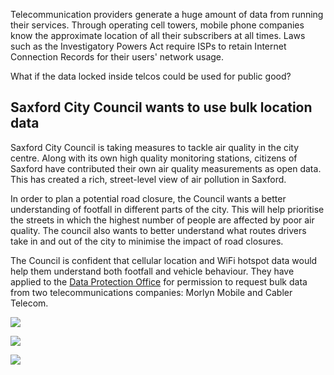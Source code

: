 Telecommunication providers generate a huge amount of data from running their services. Through operating cell towers, mobile phone companies know the approximate location of all their subscribers at all times. Laws such as the Investigatory Powers Act require ISPs to retain Internet Connection Records for their users' network usage.

What if the data locked inside telcos could be used for public good?


## Saxford City Council wants to use bulk location data

Saxford City Council is taking measures to tackle air quality in the city centre. Along with its own high quality monitoring stations, citizens of Saxford have contributed their own air quality measurements as open data.  This has created a rich, street-level view of air pollution in Saxford.

In order to plan a potential road closure, the Council wants a better understanding of footfall in different parts of the city. This will help prioritise the streets in which the highest number of people are affected by poor air quality. The council also wants to better understand what routes drivers take in and out of the city to minimise the impact of road closures.

The Council is confident that cellular location and WiFi hotspot data would help them understand both footfall and vehicle behaviour. They have applied to the <span style="text-decoration:underline;">Data Protection Office</span> for permission to request bulk data from two telecommunications companies: Morlyn Mobile and Cabler Telecom.

![](https://s3-eu-west-1.amazonaws.com/projectsbyif.com/longform/openapis.projectsbyif.com/data-for-research-campaigns-1.png)

![](https://s3-eu-west-1.amazonaws.com/projectsbyif.com/longform/openapis.projectsbyif.com/data-for-research-campaigns-2.png)

![](https://s3-eu-west-1.amazonaws.com/projectsbyif.com/longform/openapis.projectsbyif.com/data-for-research-campaigns-3.png)
